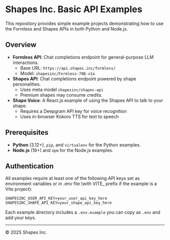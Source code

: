 # Shapes Inc. Basic API Examples

This repository provides simple example projects demonstrating how to use the Formless and Shapes APIs in both Python and Node.js.

## Overview

- **Formless API**: Chat completions endpoint for general-purpose LLM interactions.
  - Base URL: `https://api.shapes.inc/formless/`
  - Model: `shapesinc/Formless-70B-v1a`
- **Shapes API**: Chat completions endpoint powered by shape personalities.
  - Uses meta model `shapesinc/shapes-api`
  - Premium shapes may consume credits.
- **Shape Voice**: A React.js example of using the Shapes API to talk to your shape.
  - Requires a Deepgram API key for voice recognition
  - Uses in-browser Kokoro TTS for text to speech

## Prerequisites

- **Python** (3.12+), `pip`, and `virtualenv` for the Python examples.
- **Node.js** (18+) and `npm` for the Node.js examples.

## Authentication

All examples require at least one of the following API keys set as environment variables
or in .env file (with VITE_ prefix if the example is a Vite project):

```
SHAPESINC_USER_API_KEY=your_user_api_key_here
SHAPESINC_SHAPE_API_KEY=your_shape_api_key_here
```

Each example directory includes a `.env.example` you can copy as `.env` and add your keys.

---
© 2025 Shapes Inc.